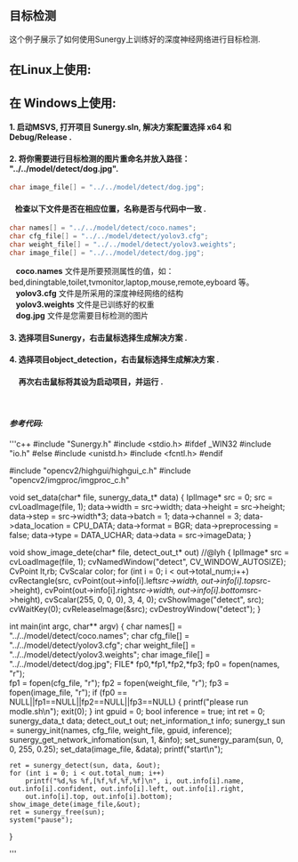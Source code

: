 ## 目标检测

这个例子展示了如何使用Sunergy上训练好的深度神经网络进行目标检测.


## 在**Linux**上使用:
## 在 **Windows**上使用:  &nbsp;

#### 1. 启动MSVS, 打开项目 Sunergy.sln, 解决方案配置选择 x64 和 Debug/Release .

#### 2. 将你需要进行目标检测的图片重命名并放入路径： "../../model/detect/dog.jpg".

```C++
char image_file[] = "../../model/detect/dog.jpg";
```
####  &nbsp;&nbsp;&nbsp;检查以下文件是否在相应位置，名称是否与代码中一致 .

```C++
char names[] = "../../model/detect/coco.names";
char cfg_file[] = "../../model/detect/yolov3.cfg";
char weight_file[] = "../../model/detect/yolov3.weights";
char image_file[] = "../../model/detect/dog.jpg";
```
&nbsp;&nbsp; **coco.names** 文件是所要预测属性的值，如：bed,diningtable,toilet,tvmonitor,laptop,mouse,remote,eyboard 等。  
&nbsp;&nbsp; **yolov3.cfg** 文件是所采用的深度神经网络的结构  
&nbsp;&nbsp; **yolov3.weights** 文件是已训练好的权重  
&nbsp;&nbsp; **dog.jpg** 文件是您需要目标检测的图片

#### 3. 选择项目Sunergy，右击鼠标选择生成解决方案 .
#### 4. 选择项目object_detection，右击鼠标选择生成解决方案 .
####  &nbsp;&nbsp;&nbsp;&nbsp; 再次右击鼠标将其设为启动项目，并运行 .
&nbsp;
#### *参考代码:*  
'''c++
#include "Sunergy.h"
#include <stdio.h>
#ifdef _WIN32
#include "io.h"
#else
#include <unistd.h>
#include <fcntl.h>
#endif

#include "opencv2/highgui/highgui_c.h"
#include "opencv2/imgproc/imgproc_c.h"


void set_data(char* file, sunergy_data_t* data)
{
	IplImage* src = 0;
	src = cvLoadImage(file, 1);
	data->width = src->width;
	data->height = src->height;
	data->step = src->width*3;
	data->batch = 1;
	data->channel = 3;
	data->data_location = CPU_DATA;
	data->format = BGR;
	data->preprocessing = false;
	data->type = DATA_UCHAR;
	data->data = src->imageData;
}

void show_image_dete(char* file, detect_out_t* out)					//@lyh
{
	IplImage* src = cvLoadImage(file, 1);
	cvNamedWindow("detect", CV_WINDOW_AUTOSIZE);
	CvPoint lt,rb;
	CvScalar color;
	for (int i = 0; i < out->total_num;i++)
		cvRectangle(src, cvPoint(out->info[i].left*src->width, out->info[i].top*src->height),
		cvPoint(out->info[i].right*src->width, out->info[i].bottom*src->height), cvScalar(255, 0, 0, 0), 3, 4, 0);
	cvShowImage("detect", src);
	cvWaitKey(0);
	cvReleaseImage(&src);
	cvDestroyWindow("detect");
}

int main(int argc, char** argv)
{
	char names[] = "../../model/detect/coco.names";
	char cfg_file[] = "../../model/detect/yolov3.cfg";
	char weight_file[] = "../../model/detect/yolov3.weights";
	char image_file[] = "../../model/detect/dog.jpg";
	FILE* fp0,*fp1,*fp2,*fp3;
	fp0 = fopen(names, "r");					
	fp1 = fopen(cfg_file, "r");
	fp2 = fopen(weight_file, "r");
	fp3 = fopen(image_file, "r");
	if (fp0 == NULL||fp1==NULL||fp2==NULL||fp3==NULL)
	{
		printf("please run modle.sh\n");
		exit(0);
	}
	int gpuid = 0;
	bool inference = true;
	int ret = 0;
	sunergy_data_t data;
	detect_out_t out;
	net_information_t info;
	sunergy_t sun = sunergy_init(names, cfg_file, weight_file, gpuid, inference);
	sunergy_get_network_infomation(sun, 1, &info);
	set_sunergy_param(sun, 0, 0, 255, 0.25);
	set_data(image_file, &data);
	printf("start\n");

	ret = sunergy_detect(sun, data, &out);
	for (int i = 0; i < out.total_num; i++)
		printf("%d,%s %f,[%f,%f,%f,%f]\n", i, out.info[i].name, out.info[i].confident, out.info[i].left, out.info[i].right,
		out.info[i].top, out.info[i].bottom);
	show_image_dete(image_file,&out);					
	ret = sunergy_free(sun);
	system("pause");								   
}


'''
